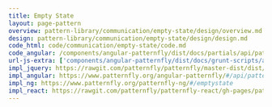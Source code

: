 ```yaml
---
title: Empty State
layout: page-pattern
overview: pattern-library/communication/empty-state/design/overview.md
design: pattern-library/communication/empty-state/design/design.md
code_html: code/communication/empty-state/code.md
code_angular: /components/angular-patternfly/dist/docs/partials/api/patternfly.views.component.pfEmptyState.html
url-js-extra: ['components/angular-patternfly/dist/docs/grunt-scripts/angular-drag-and-drop-lists.js']
impl_jquery: https://rawgit.com/patternfly/patternfly/master-dist/dist/tests/blank-slate.html
impl_angular: https://www.patternfly.org/angular-patternfly/#/api/patternfly.views.component:pfEmptyState
impl_ng: https://www.patternfly.org/patternfly-ng/#/emptystate
impl_react: https://rawgit.com/patternfly/patternfly-react/gh-pages/patternfly-3/index.html?selectedKind=patternfly-react%2FCommunication%2FEmpty%20State&selectedStory=EmptyState
---
```

